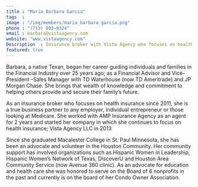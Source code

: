```yaml
---
title : "Maria Barbara Garcia"
tags  : 
image : "/img/members/maria_barbara_garcia.png"
phone : "(713) 893-0324"
email : barbara@vistaagency.com
website: "www.vistaagency.com"
Description  : Insurance broker with Vista Agency who focuses on health insurance.
featured: true
---
```

Barbara, a native Texan, began her career guiding individuals and families in the Financial Industry over 25 years ago; as a Financial Advisor and Vice-President –Sales Manager with TD Waterhouse (now TD Ameritrade) and JP Morgan Chase.   She brings that wealth of knowledge and commitment to helping others provide and secure their family’s future.  

As an insurance broker who focuses on health insurance since 2011, she is a true business partner to any employer, individual entrepreneur or those looking at Medicare. She worked with AMP Insurance Agency as an agent for 2 years and started her company in which she continues to focus on health insurance; Vista Agency LLC in 2013

Since she graduated Macalester College in St. Paul Minnesota, she has been an advocate and volunteer in the Houston Community.    Her community support has involved organizations such as Hispanic Women in Leadership, Hispanic Women’s Network of Texas, DiscoverU and Houston Area Community Service (now Avenue 360 clinic). As an advocate for education and health care she was honored to serve on the Board of 6 nonprofits in the past and currently is on the board of her Condo Owner Association. 
